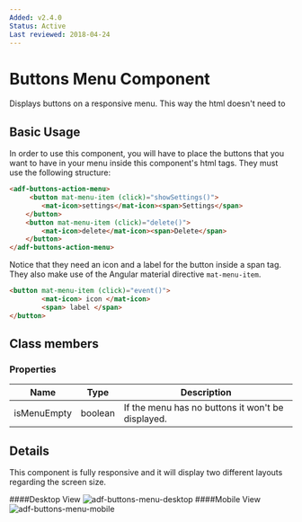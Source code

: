 ```yaml
---
Added: v2.4.0
Status: Active
Last reviewed: 2018-04-24
---
```


# Buttons Menu Component

Displays buttons on a responsive menu. This way the html doesn't need to 

## Basic Usage

In order to use this component, you will have to place the buttons that you want to have in your menu inside this component's html tags.
They must use the following structure:

```html
<adf-buttons-action-menu>
     <button mat-menu-item (click)="showSettings()">
        <mat-icon>settings</mat-icon><span>Settings</span>
    </button>
    <button mat-menu-item (click)="delete()">
        <mat-icon>delete</mat-icon><span>Delete</span>
    </button>
</adf-buttons-action-menu>  
```

Notice that they need an icon and a label for the button inside a span tag. They also make use of the Angular material directive `mat-menu-item`.

```html
<button mat-menu-item (click)="event()">
        <mat-icon> icon </mat-icon>
        <span> label </span>
</button>
```

## Class members

### Properties

| Name | Type  | Description |
| -- | -- | -- |
| isMenuEmpty | boolean | If the menu has no buttons it won't be displayed. |
 
## Details

This component is fully responsive and it will display two different layouts regarding the screen size. 

####Desktop View
![adf-buttons-menu-desktop](../docassets/images/adf-buttons-menu-desktop.png)
####Mobile View
![adf-buttons-menu-mobile](../docassets/images/adf-buttons-menu-mobile.png)

